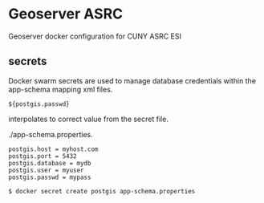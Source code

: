 # Geoserver ASRC

Geoserver docker configuration for CUNY ASRC ESI

## secrets

Docker swarm secrets are used to manage database credentials within the app-schema mapping xml files. 

`${postgis.passwd}` 

interpolates to correct value from the secret file. 


./app-schema.properties.
```
postgis.host = myhost.com
postgis.port = 5432
postgis.database = mydb
postgis.user = myuser
postgis.passwd = mypass
```

`$ docker secret create postgis app-schema.properties`